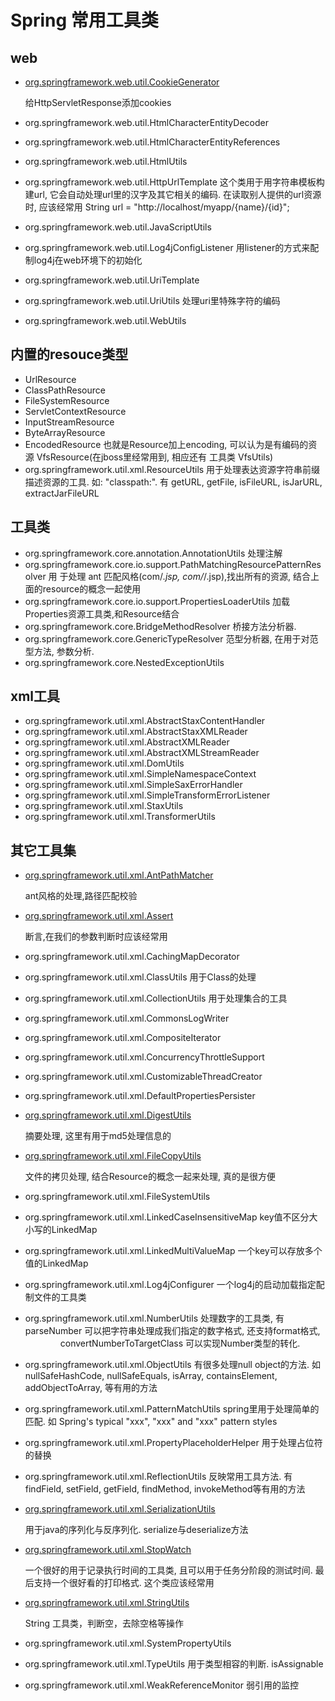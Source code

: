 # Spring 常用工具类

## web
* [org.springframework.web.util.CookieGenerator](https://github.com/lgjlife/spring-utils/blob/master/src%2Fmain%2Fjava%2Fcom%2Fspring%2Futils%2Fweb%2FCookieGeneratorUtil.java)

  给HttpServletResponse添加cookies
* org.springframework.web.util.HtmlCharacterEntityDecoder
* org.springframework.web.util.HtmlCharacterEntityReferences
* org.springframework.web.util.HtmlUtils
* org.springframework.web.util.HttpUrlTemplate
这个类用于用字符串模板构建url, 它会自动处理url里的汉字及其它相关的编码. 在读取别人提供的url资源时, 应该经常用
String url = "http://localhost/myapp/{name}/{id}";
* org.springframework.web.util.JavaScriptUtils
* org.springframework.web.util.Log4jConfigListener
用listener的方式来配制log4j在web环境下的初始化
* org.springframework.web.util.UriTemplate
* org.springframework.web.util.UriUtils
处理uri里特殊字符的编码
* org.springframework.web.util.WebUtils

##  内置的resouce类型
* UrlResource
* ClassPathResource
* FileSystemResource
* ServletContextResource
* InputStreamResource
* ByteArrayResource
* EncodedResource 也就是Resource加上encoding, 可以认为是有编码的资源
VfsResource(在jboss里经常用到, 相应还有 工具类 VfsUtils)
* org.springframework.util.xml.ResourceUtils 用于处理表达资源字符串前缀描述资源的工具. 如: "classpath:".
有 getURL, getFile, isFileURL, isJarURL, extractJarFileURL

## 工具类
* org.springframework.core.annotation.AnnotationUtils
处理注解
* org.springframework.core.io.support.PathMatchingResourcePatternResolver
用 于处理 ant 匹配风格(com/*.jsp, com/*/.jsp),找出所有的资源, 结合上面的resource的概念一起使用
* org.springframework.core.io.support.PropertiesLoaderUtils
加载Properties资源工具类,和Resource结合
* org.springframework.core.BridgeMethodResolver
桥接方法分析器.
* org.springframework.core.GenericTypeResolver
范型分析器, 在用于对范型方法, 参数分析.
* org.springframework.core.NestedExceptionUtils

## xml工具
* org.springframework.util.xml.AbstractStaxContentHandler
* org.springframework.util.xml.AbstractStaxXMLReader
* org.springframework.util.xml.AbstractXMLReader
* org.springframework.util.xml.AbstractXMLStreamReader
* org.springframework.util.xml.DomUtils
* org.springframework.util.xml.SimpleNamespaceContext
* org.springframework.util.xml.SimpleSaxErrorHandler
* org.springframework.util.xml.SimpleTransformErrorListener
* org.springframework.util.xml.StaxUtils
* org.springframework.util.xml.TransformerUtils

## 其它工具集
* [org.springframework.util.xml.AntPathMatcher](https://github.com/lgjlife/spring-utils/blob/master/src/main/java/com/spring/utils/util/AntPathMatcherUtil.java)

  ant风格的处理,路径匹配校验
* [org.springframework.util.xml.Assert](https://github.com/lgjlife/spring-utils/blob/master/src/main/java/com/spring/utils/util/AssertUtil.java)

  断言,在我们的参数判断时应该经常用
* org.springframework.util.xml.CachingMapDecorator
* org.springframework.util.xml.ClassUtils
用于Class的处理
* org.springframework.util.xml.CollectionUtils
用于处理集合的工具
* org.springframework.util.xml.CommonsLogWriter
* org.springframework.util.xml.CompositeIterator
* org.springframework.util.xml.ConcurrencyThrottleSupport
* org.springframework.util.xml.CustomizableThreadCreator
* org.springframework.util.xml.DefaultPropertiesPersister
* [org.springframework.util.xml.DigestUtils](https://github.com/lgjlife/spring-utils/blob/master/src/main/java/com/spring/utils/util/DigestUtilsDemo.java)

  摘要处理, 这里有用于md5处理信息的
* [org.springframework.util.xml.FileCopyUtils](https://github.com/lgjlife/spring-utils/blob/master/src/main/java/com/spring/utils/util/FileCopyUtilsDemo.java)

  文件的拷贝处理, 结合Resource的概念一起来处理, 真的是很方便
* org.springframework.util.xml.FileSystemUtils
* org.springframework.util.xml.LinkedCaseInsensitiveMap
key值不区分大小写的LinkedMap
* org.springframework.util.xml.LinkedMultiValueMap
一个key可以存放多个值的LinkedMap
* org.springframework.util.xml.Log4jConfigurer
一个log4j的启动加载指定配制文件的工具类
* org.springframework.util.xml.NumberUtils
处理数字的工具类, 有parseNumber 可以把字符串处理成我们指定的数字格式, 还支持format格式, 　　　　convertNumberToTargetClass 可以实现Number类型的转化.
* org.springframework.util.xml.ObjectUtils
有很多处理null object的方法. 如nullSafeHashCode, nullSafeEquals, isArray, containsElement, addObjectToArray, 等有用的方法
* org.springframework.util.xml.PatternMatchUtils
spring里用于处理简单的匹配. 如 Spring's typical "xxx", "xxx" and "xxx" pattern styles
* org.springframework.util.xml.PropertyPlaceholderHelper
用于处理占位符的替换
* org.springframework.util.xml.ReflectionUtils
反映常用工具方法. 有 findField, setField, getField, findMethod, invokeMethod等有用的方法
* [org.springframework.util.xml.SerializationUtils](https://github.com/lgjlife/spring-utils/blob/master/src/main/java/com/spring/utils/util/SerializationUtilsUtil.java)

  用于java的序列化与反序列化. serialize与deserialize方法 
* [org.springframework.util.xml.StopWatch](https://github.com/lgjlife/spring-utils/blob/master/src/main/java/com/spring/utils/util/StopWatchUtil.java)

  一个很好的用于记录执行时间的工具类, 且可以用于任务分阶段的测试时间. 最后支持一个很好看的打印格式. 这个类应该经常用
* [org.springframework.util.xml.StringUtils](https://github.com/lgjlife/spring-utils/blob/master/src/main/java/com/spring/utils/util/StringUtilsUtil.java)

  String 工具类，判断空，去除空格等操作
* org.springframework.util.xml.SystemPropertyUtils
* org.springframework.util.xml.TypeUtils
用于类型相容的判断. isAssignable
* org.springframework.util.xml.WeakReferenceMonitor
弱引用的监控